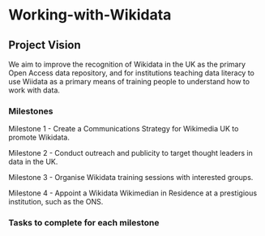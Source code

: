 # Working-with-Wikidata

## Project Vision

We aim to improve the recognition of Wikidata in the UK as the primary Open Access data repository, and for institutions teaching data
literacy to use Wiidata as a primary means of training people to understand how to work with data.

### Milestones

Milestone 1 - Create a Communications Strategy for Wikimedia UK to promote Wikidata.

Milestone 2 - Conduct outreach and publicity to target thought leaders in data in the UK.

Milestone 3 - Organise Wikidata training sessions with interested groups.

Milestone 4 - Appoint a Wikidata Wikimedian in Residence at a prestigious institution, such as the ONS.

### Tasks to complete for each milestone

